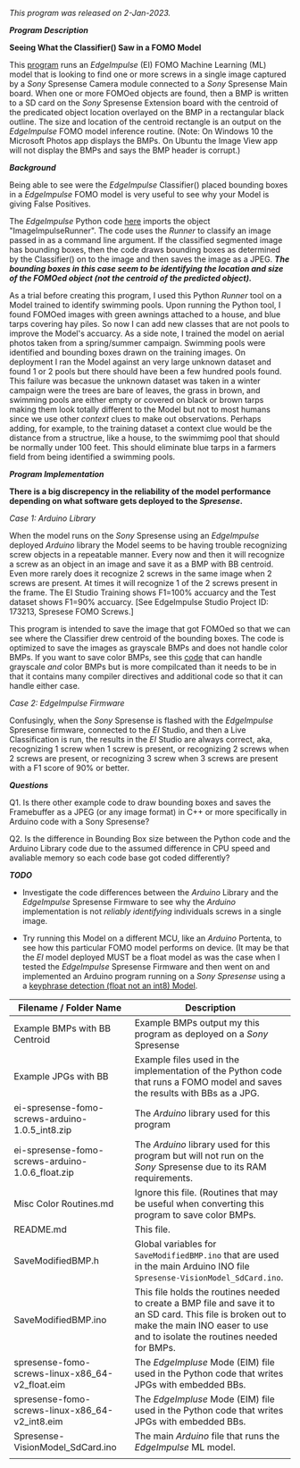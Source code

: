 *This program was released on 2-Jan-2023.*

**_Program Description_**

  **Seeing What the Classifier() Saw in a FOMO Model**

  This [program](https://github.com/DeveloperMarcial/Edge_Impulse/tree/trunk/Arduino_EdgeImpulse/Sony_Spresense/Spresense-Vision/Spresense-VisionModel_SdCard) runs an *EdgeImpulse* (EI) FOMO Machine Learning (ML) model that is looking to find one or more screws
  in a single image captured by a *Sony* Spresense Camera module connected to a *Sony* Spresense Main board. When one or more FOMOed
  objects are found, then a BMP is written to a SD card on the *Sony* Spresense Extension board with the centroid of the 
  predicated object location overlayed on the BMP in a rectangular black outline. The size and location of the centroid rectangle is an output on the *EdgeImpulse* FOMO model inference routine. (Note: On Windows 10 the Microsoft Photos app displays the BMPs. On Ubuntu the Image View app will not display the BMPs and says the BMP header is corrupt.)

  **_Background_**
  
Being able to see were the *EdgeImpulse* Classifier() placed bounding boxes in a *EdgeImpulse* FOMO model is very useful to see why your Model is giving False Positives.

  The *EdgeImpulse* Python code [here](https://github.com/edgeimpulse/linux-sdk-python/blob/master/examples/image/classify-image.py) imports the object "ImageImpulseRunner".
  The code uses the *Runner* to classify an image passed in as a command line argument. If the classified segmented image has bounding boxes, then the code draws
  bounding boxes as determined by the Classifier() on to the image and then saves the image as a JPEG.
  **_The bounding boxes in this case seem to be identifying the location and size of the FOMOed object (not the centroid of the predicted object)._**
  
  As a trial before creating this program, I used this Python *Runner* tool on a Model trained to identify swimming pools. Upon running the Python tool,
  I found FOMOed images with green awnings attached to a house, and blue tarps covering hay piles.
  So now I can add new classes that are not pools to improve the Model's accuarcy.
  As a side note, I trained the model on aerial photos taken from a spring/summer campaign.
  Swimming pools were identified and bounding boxes drawn on the training images.
  On deployment I ran the Model against an very large unknown dataset and found 1 or 2 pools but there should have been a few hundred pools found.
  This failure was becasue the unknown dataset was taken in a winter campaign were the trees are bare of leaves, the grass in brown,
  and swimming pools are either empty or covered on black or brown tarps making them look totally different to the Model but not to
  most humans since we use other *context* clues to make out observations. Perhaps adding, for example, to the training dataset a context clue would be the distance from a structrue, like a house, to the swimmimg pool that should be normally under 100 feet. This should eliminate blue tarps in a farmers field from being identified a swimming pools.

**_Program Implementation_**

  **There is a big discrepency in the reliability of the model performance
  depending on what software gets deployed to the *Spresense*.**

  _Case 1: Arduino Library_
  
  When the model runs on the *Sony* Spresense using an *EdgeImpulse* deployed *Arduino* library
  the Model seems to be having trouble recognizing screw objects in a repeatable manner.
  Every now and then it will recognize a screw as an object in an image and save it as a BMP with BB centroid. Even more rarely does it recognize
  2 screws in the same image when 2 screws are present.
  At times it will recognize 1 of the 2 screws present in the frame.
  The EI Studio Training shows F1=100% accuarcy and the Test dataset shows F1=90% accuarcy. [See EdgeImpulse Studio Project ID: 173213, Spresese FOMO Screws.]

  This program is intended to save the image that got FOMOed so that we can see where the
  Classifier drew centroid of the bounding boxes. The code is optimized to save the images as grayscale BMPs
  and does not handle color BMPs. If you want to save color BMPs, see this [code](https://github.com/DeveloperMarcial/Edge_Impulse/tree/trunk/Arduino_EdgeImpulse/Sony_Spresense/Spresense-Vision/Spresense-CameraToSdCardAsBMP)
  that can handle grayscale _and_ color BMPs but is more compilcated than it needs to be in that it
  contains many compiler directives and additional code so that it can handle either case.

  _Case 2: EdgeImpulse Firmware_
  
  Confusingly, when the *Sony* Spresense is flashed with the *EdgeImpulse* Spresense firmware,
  connected to the *EI* Studio, and then a Live Classification is run,
  the results in the *EI* Studio are always correct, aka, recognizing 1 screw when 1 screw is present, or
  recognizing 2 screws when 2 screws are present, or recognizing 3 screw when 3 screws are present with a F1 score of 90% or better.

**_Questions_**

  Q1. Is there other example code to draw bounding boxes and saves the Framebuffer as a JPEG (or any image format)
      in C++ or more specifically in Arduino code with a Sony Spresense?

  Q2. Is the difference in Bounding Box size between the Python code and the Arduino Library code
      due to the assumed difference in CPU speed and avaliable memory so each code base
      got coded differently?
      
**_TODO_**      

* Investigate the code differences between the *Arduino* Library and the *EdgeImpulse* Spresense Firmware to see why the *Arduino* implementation is not *reliably identifying* individuals screws in a single image.

* Try running this Model on a different MCU, like an *Arduino* Portenta, to see how this particular FOMO model performs on device. (It may be that the *EI* model deployed MUST be a float model as was the case when I tested the *EdgeImpulse* Spresense Firmware and then went on and implemented an Arduino program running on a *Sony Spresense* using a a [keyphrase detection (float not an int8) Model](https://github.com/DeveloperMarcial/Edge_Impulse/tree/trunk/Arduino_EdgeImpulse/Sony_Spresense/Spresense-AudioModel/Code/Spresense-AudioModel).

|Filename / Folder Name | Description |
| --- | --- |
| Example BMPs with BB Centroid | Example BMPs output my this program as deployed on a *Sony* Spresense |
| Example JPGs with BB| Example files used in the implementation of the Python code that runs a FOMO model and saves the results with BBs as a JPG. |
| ei-spresense-fomo-screws-arduino-1.0.5_int8.zip | The *Arduino* library used for this program |
| ei-spresense-fomo-screws-arduino-1.0.6_float.zip | The *Arduino* library used for this program but will not run on the *Sony* Spresense due to its RAM requirements. |
| Misc Color Routines.md| Ignore this file. (Routines that may be useful when converting this program to save color BMPs. |
| README.md| This file. |
| SaveModifiedBMP.h | Global variables for `SaveModifiedBMP.ino` that are used in the main Arduino INO file `Spresense-VisionModel_SdCard.ino`. |
| SaveModifiedBMP.ino | This file holds the routines needed to create a BMP file and save it to an SD card. This file is broken out to make the main INO easer to use and to isolate the routines needed for BMPs. |
| spresense-fomo-screws-linux-x86_64-v2_float.eim| The *EdgeImpluse* Mode (EIM) file used in the Python code that writes JPGs with embedded BBs. |
| spresense-fomo-screws-linux-x86_64-v2_int8.eim| The *EdgeImpluse* Mode (EIM) file used in the Python code that writes JPGs with embedded BBs. |
| Spresense-VisionModel_SdCard.ino | The main *Arduino* file that runs the *EdgeImpulse* ML model. |
| | |
